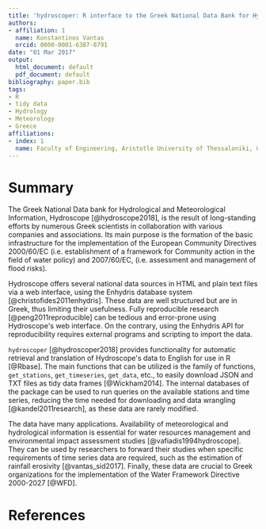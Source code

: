 ```yaml
---
title: 'hydroscoper: R interface to the Greek National Data Bank for Hydrological and Meteorological Information'
authors:
- affiliation: 1
  name: Konstantinos Vantas
  orcid: 0000-0001-6387-8791
date: "01 Mar 2017"
output:
  html_document: default
  pdf_document: default
bibliography: paper.bib
tags:
- R
- tidy data
- Hydrology
- Meteorology
- Greece
affiliations:
- index: 1
  name: Faculty of Engineering, Aristotle University of Thessaloniki, Greece
---
```


# Summary

The Greek National Data bank for Hydrological and Meteorological Information, Hydroscope [@hydroscope2018], is the result of long-standing efforts by numerous Greek scientists in collaboration with various companies and associations. Its main purpose is the formation of the basic infrastructure for the implementation of the European Community Directives 2000/60/EC (i.e. establishment of a framework for Community action in the field of water policy) and 2007/60/EC, (i.e. assessment and management of flood risks).

Hydroscope offers several national data sources in HTML and plain text files via a web interface, using the Enhydris database system [@christofides2011enhydris]. These data are well structured but are in Greek, thus limiting their usefulness. Fully reproducible research [@peng2011reproducible] can be tedious and error-prone using Hydroscope's web interface. On the contrary, using the Enhydris API for reproducibility requires external programs and scripting to import the data.

`hydroscoper` [@hydroscoper2018] provides functionality for automatic retrieval and translation of Hydroscope's data to English for use in R [@Rbase]. The main functions that can be utilized is the family of functions, `get_stations`, `get_timeseries`, `get_data`, etc., to easily download JSON and TXT files as tidy data frames [@Wickham2014]. The internal databases of the package can be used to run queries on the available stations and time series, reducing the time needed for downloading and data wrangling [@kandel2011research], as these data are rarely modified.

The data have many applications. Availability of meteorological and hydrological information is essential for water resources management and environmental impact assessment studies [@vafiadis1994hydroscope]. They can be used by researchers to forward their studies when specific requirements of time series data are required, such as the estimation of rainfall erosivity [@vantas_sid2017]. Finally, these data are crucial to Greek organizations for the implementation of the Water Framework Directive 2000-2027 [@WFD].


# References

